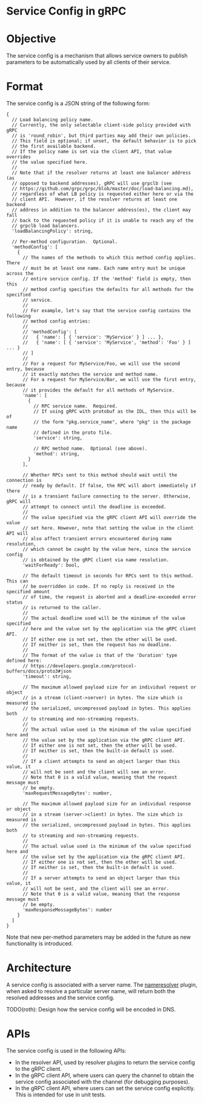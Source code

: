 Service Config in gRPC
======================

# Objective

The service config is a mechanism that allows service owners to publish
parameters to be automatically used by all clients of their service.

# Format

The service config is a JSON string of the following form:

```
{
  // Load balancing policy name.
  // Currently, the only selectable client-side policy provided with gRPC
  // is 'round_robin', but third parties may add their own policies.
  // This field is optional; if unset, the default behavior is to pick
  // the first available backend.
  // If the policy name is set via the client API, that value overrides
  // the value specified here.
  //
  // Note that if the resolver returns at least one balancer address (as
  // opposed to backend addresses), gRPC will use grpclb (see
  // https://github.com/grpc/grpc/blob/master/doc/load-balancing.md),
  // regardless of what LB policy is requested either here or via the
  // client API.  However, if the resolver returns at least one backend
  // address in addition to the balancer address(es), the client may fall
  // back to the requested policy if it is unable to reach any of the
  // grpclb load balancers.
  'loadBalancingPolicy': string,

  // Per-method configuration.  Optional.
  'methodConfig': [
    {
      // The names of the methods to which this method config applies. There
      // must be at least one name. Each name entry must be unique across the
      // entire service config. If the 'method' field is empty, then this
      // method config specifies the defaults for all methods for the specified
      // service.
      //
      // For example, let's say that the service config contains the following
      // method config entries:
      //
      // 'methodConfig': [
      //   { 'name': [ { 'service': 'MyService' } ] ... },
      //   { 'name': [ { 'service': 'MyService', 'method': 'Foo' } ] ... }
      // ]
      //
      // For a request for MyService/Foo, we will use the second entry, because
      // it exactly matches the service and method name.
      // For a request for MyService/Bar, we will use the first entry, because
      // it provides the default for all methods of MyService.
      'name': [
        {
          // RPC service name.  Required.
          // If using gRPC with protobuf as the IDL, then this will be of
          // the form "pkg.service_name", where "pkg" is the package name
          // defined in the proto file.
          'service': string,

          // RPC method name.  Optional (see above).
          'method': string,
        }
      ],

      // Whether RPCs sent to this method should wait until the connection is
      // ready by default. If false, the RPC will abort immediately if there
      // is a transient failure connecting to the server. Otherwise, gRPC will
      // attempt to connect until the deadline is exceeded.
      //
      // The value specified via the gRPC client API will override the value
      // set here. However, note that setting the value in the client API will
      // also affect transient errors encountered during name resolution,
      // which cannot be caught by the value here, since the service config
      // is obtained by the gRPC client via name resolution.
      'waitForReady': bool,

      // The default timeout in seconds for RPCs sent to this method. This can
      // be overridden in code. If no reply is received in the specified amount
      // of time, the request is aborted and a deadline-exceeded error status
      // is returned to the caller.
      //
      // The actual deadline used will be the minimum of the value specified
      // here and the value set by the application via the gRPC client API.
      // If either one is not set, then the other will be used.
      // If neither is set, then the request has no deadline.
      //
      // The format of the value is that of the 'Duration' type defined here:
      // https://developers.google.com/protocol-buffers/docs/proto3#json
      'timeout': string,

      // The maximum allowed payload size for an individual request or object
      // in a stream (client->server) in bytes. The size which is measured is
      // the serialized, uncompressed payload in bytes. This applies both
      // to streaming and non-streaming requests.
      //
      // The actual value used is the minimum of the value specified here and
      // the value set by the application via the gRPC client API.
      // If either one is not set, then the other will be used.
      // If neither is set, then the built-in default is used.
      //
      // If a client attempts to send an object larger than this value, it
      // will not be sent and the client will see an error.
      // Note that 0 is a valid value, meaning that the request message must
      // be empty.
      'maxRequestMessageBytes': number,

      // The maximum allowed payload size for an individual response or object
      // in a stream (server->client) in bytes. The size which is measured is
      // the serialized, uncompressed payload in bytes. This applies both
      // to streaming and non-streaming requests.
      //
      // The actual value used is the minimum of the value specified here and
      // the value set by the application via the gRPC client API.
      // If either one is not set, then the other will be used.
      // If neither is set, then the built-in default is used.
      //
      // If a server attempts to send an object larger than this value, it
      // will not be sent, and the client will see an error.
      // Note that 0 is a valid value, meaning that the response message must
      // be empty.
      'maxResponseMessageBytes': number
    }
  ]
}
```

Note that new per-method parameters may be added in the future as new
functionality is introduced.

# Architecture

A service config is associated with a server name.  The [nameresolver](naming.md)
plugin, when asked to resolve a particular server
name, will return both the resolved addresses and the service config.

TODO(roth): Design how the service config will be encoded in DNS.

# APIs

The service config is used in the following APIs:

- In the resolver API, used by resolver plugins to return the service
  config to the gRPC client.
- In the gRPC client API, where users can query the channel to obtain
  the service config associated with the channel (for debugging
  purposes).
- In the gRPC client API, where users can set the service config
  explicitly.  This is intended for use in unit tests.
